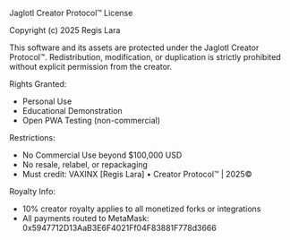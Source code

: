 
Jaglotl Creator Protocol™ License

Copyright (c) 2025 Regis Lara

This software and its assets are protected under the Jaglotl Creator Protocol™. Redistribution, modification, or duplication is strictly prohibited without explicit permission from the creator.

Rights Granted:
- Personal Use
- Educational Demonstration
- Open PWA Testing (non-commercial)

Restrictions:
- No Commercial Use beyond $100,000 USD
- No resale, relabel, or repackaging
- Must credit: VAXINX [Regis Lara] • Creator Protocol™ | 2025©

Royalty Info:
- 10% creator royalty applies to all monetized forks or integrations
- All payments routed to MetaMask: 0x5947712D13AaB3E6F4021Ff04F83881F778d3666
